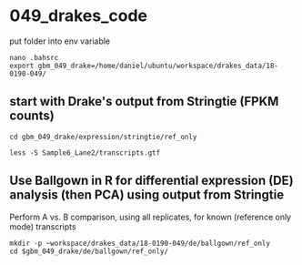 # 049_drakes_code


put folder into env variable

    nano .bahsrc
    export gbm_049_drake=/home/daniel/ubuntu/workspace/drakes_data/18-0190-049/


## start with Drake's output from Stringtie (FPKM counts)

    
    cd gbm_049_drake/expression/stringtie/ref_only
    
    less -S Sample6_Lane2/transcripts.gtf

  
     
## Use Ballgown in R for differential expression (DE) analysis (then PCA) using output from Stringtie
Perform A vs. B comparison, using all replicates, for known (reference only mode) transcripts

    mkdir -p ~workspace/drakes_data/18-0190-049/de/ballgown/ref_only
    cd $gbm_049_drake/de/ballgown/ref_only/
  
  
